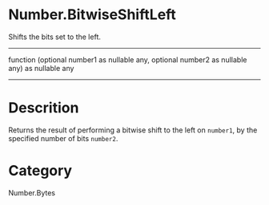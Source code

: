 ﻿# Number.BitwiseShiftLeft
Shifts the bits set to the left.
***
function (optional number1 as nullable any, optional number2 as nullable any) as nullable any
***
# Descrition 
Returns the result of performing a bitwise shift to the left on <code>number1</code>, by the specified number of bits <code>number2</code>.
# Category 
Number.Bytes
